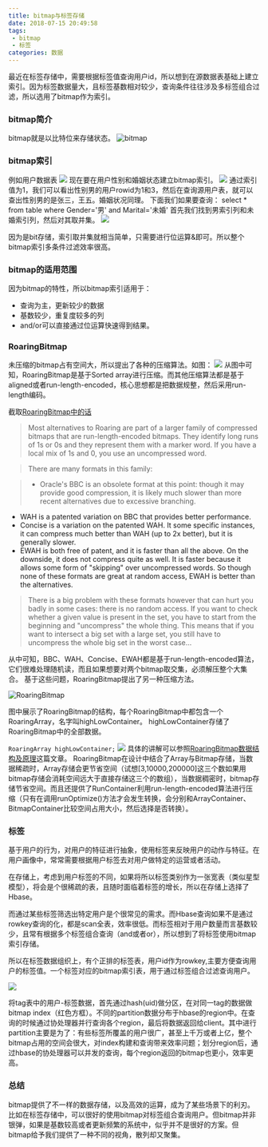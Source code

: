 ```yaml
---
title: bitmap与标签存储
date: 2018-07-15 20:49:58
tags:
 - bitmap
 - 标签
categories: 数据
---
```

最近在标签存储中，需要根据标签值查询用户id，所以想到在源数据表基础上建立索引。因为标签数据量大，且标签基数相对较少，查询条件往往涉及多标签组合过滤，所以选用了bitmap作为索引。
### bitmap简介
bitmap就是以比特位来存储状态。
![bitmap](https://hexo-1256892004.cos.ap-beijing.myqcloud.com/bitmap/bitmap.png)
### bitmap索引
例如用户数据表
![](https://hexo-1256892004.cos.ap-beijing.myqcloud.com/bitmap/user_table.png)
现在要在用户性别和婚姻状态建立bitmap索引。
![](https://hexo-1256892004.cos.ap-beijing.myqcloud.com/bitmap/user_index.png)
通过索引值为1，我们可以看出性别男的用户rowid为1和3，然后在查询源用户表，就可以查出性别男的是张三，王五。婚姻状况同理。
下面我们如果要查询：
select * from table where Gender='男' and Marital='未婚'
首先我们找到男索引列和未婚索引列，然后对其取并集。
![](https://hexo-1256892004.cos.ap-beijing.myqcloud.com/bitmap/intersection.png)
<!--more-->
因为是bit存储，索引取并集就相当简单，只需要进行位运算&即可。所以整个bitmap索引多条件过滤效率很高。
### bitmap的适用范围
因为bitmap的特性，所以bitmap索引适用于：
* 查询为主，更新较少的数据
* 基数较少，重复度较多的列
* and/or可以直接通过位运算快速得到结果。

### RoaringBitmap
未压缩的bitmap占有空间大，所以提出了各种的压缩算法。如图：
![](https://hexo-1256892004.cos.ap-beijing.myqcloud.com/bitmap/compress.png)
从图中可知，RoaringBitmap是基于Sorted array进行压缩。而其他压缩算法都是基于aligned或者run-length-encoded，核心思想都是把数据规整，然后采用run-length编码。

截取[RoaringBitmap中的话](https://github.com/RoaringBitmap/RoaringBitmap)
>Most alternatives to Roaring are part of a larger family of compressed bitmaps that are run-length-encoded bitmaps. They identify long runs of 1s or 0s and they represent them with a marker word. If you have a local mix of 1s and 0, you use an uncompressed word.

>There are many formats in this family:

>* Oracle's BBC is an obsolete format at this point: though it may provide good compression, it is likely much slower than more recent alternatives due to excessive branching.
* WAH is a patented variation on BBC that provides better performance.
* Concise is a variation on the patented WAH. It some specific instances, it can compress much better than WAH (up to 2x better), but it is generally slower.
* EWAH is both free of patent, and it is faster than all the above. On the downside, it does not compress quite as well. It is faster because it allows some form of "skipping" over uncompressed words. So though none of these formats are great at random access, EWAH is better than the alternatives.

>There is a big problem with these formats however that can hurt you badly in some cases: there is no random access. If you want to check whether a given value is present in the set, you have to start from the beginning and "uncompress" the whole thing. This means that if you want to intersect a big set with a large set, you still have to uncompress the whole big set in the worst case...

从中可知，BBC、WAH、Concise、EWAH都是基于run-length-encoded算法，它们很难处理随机读，而且如果想要对两个bitmap取交集，必须解压整个大集合。
基于这些问题，RoaringBitmap提出了另一种压缩方法。

![RoaringBitmap](https://hexo-1256892004.cos.ap-beijing.myqcloud.com/bitmap/roaringbitmap.png)

图中展示了RoaringBitmap的结构，每个RoaringBitmap中都包含一个RoaringArray，名字叫highLowContainer。 
highLowContainer存储了RoaringBitmap中的全部数据。

``
RoaringArray highLowContainer;
``
![](https://hexo-1256892004.cos.ap-beijing.myqcloud.com/bitmap/roaringArray.png)
具体的讲解可以参照[RoaringBitmap数据结构及原理](https://blog.csdn.net/yizishou/article/details/78342499)这篇文章。
RoaringBitmap在设计中结合了Array与Bitmap存储，当数据稀疏时，Array存储会更节省空间（试想[3,10000,200000]这三个数如果用bitmap存储会消耗空间远大于直接存储这三个的数组），当数据稠密时，bitmap存储节省空间。而且还提供了RunContainer利用run-length-encoded算法进行压缩（只有在调用runOptimize()方法才会发生转换，会分别和ArrayContainer、BitmapContainer比较空间占用大小，然后选择是否转换）。
### 标签
基于用户的行为，对用户的特征进行抽象，使用标签来反映用户的动作与特征。在用户画像中，常常需要根据用户标签去对用户做特定的运营或者活动。

在存储上，考虑到用户标签的不同，如果将所以标签类别作为一张宽表（类似星型模型），将会是个很稀疏的表，且随时面临着标签的增长，所以在存储上选择了Hbase。

而通过某些标签筛选出特定用户是个很常见的需求。而Hbase查询如果不是通过rowkey查询的化，都是scan全表，效率很低。而标签相对于用户数量而言基数较少，且常有根据多个标签组合查询（and或者or），所以想到了将标签使用bitmap索引存储。

所以在标签数据组织上，有个正排的标签表，用户id作为rowkey,主要方便查询用户的标签值。一个标签对应的bitmap索引表，用于通过标签组合过滤查询用户。

![](https://hexo-1256892004.cos.ap-beijing.myqcloud.com/bitmap/tag-bitmap.png)

将tag表中的用户-标签数据，首先通过hash(uid)做分区，在对同一tag的数据做bitmap index（红色方框）。不同的partition数据分布于hbase的region中。在查询的时候通过协处理器并行查询各个region，最后将数据返回给client。其中进行partition主要是为了：有些标签所覆盖的用户很广，甚至上千万或者上亿，整个bitmap占用的空间会很大，对index构建和查询带来效率问题；划分region后，通过hbase的协处理器可以并发的查询，每个region返回的bitmap也更小，效率更高。

### 总结
bitmap提供了不一样的数据存储，以及高效的运算，成为了某些场景下的利刃。比如在标签存储中，可以很好的使用bitmap对标签组合查询用户。但bitmap并非银弹，如果是基数较高或者更新频繁的系统中，似乎并不是很好的方案。但bitmap给予我们提供了一种不同的视角，散列却又聚集。
